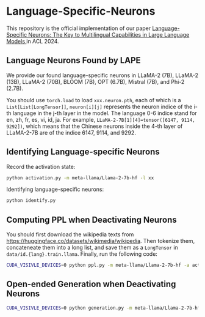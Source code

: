 # Language-Specific-Neurons
This repository is the official implementation of our paper [Language-Specific Neurons: The Key to Multilingual Capabilities in Large Language Models
](https://arxiv.org/abs/2402.16438) in ACL 2024.

## Language Neurons Found by LAPE
We provide our found language-specific neurons in LLaMA-2 (7B), LLaMA-2 (13B), LLaMA-2 (70B), BLOOM (7B), OPT (6.7B), Mistral (7B), and Phi-2 (2.7B).

You should use `torch.load` to load `xxx.neuron.pth`, each of which is a `List[List[LongTensor]]`, `neuron[i][j]` represents the neuron indice of the i-th language in the j-th layer in the model. The language 0-6 indice stand for en, zh, fr, es, vi, id, ja. For example, `LLaMA-2-7B[1][4]=tensor([6147, 9114, 9292])`, which means that the Chinese neurons inside the 4-th layer of LLaMA-2-7B are of the indice 6147, 9114, and 9292.

## Identifying Language-specific Neurons
Record the activation state:
```bash
python activation.py -m meta-llama/Llama-2-7b-hf -l xx
```
Identifying language-specific neurons:
```bash
python identify.py
```

## Computing PPL when Deactivating Neurons
You should first download the wikipedia texts from https://huggingface.co/datasets/wikimedia/wikipedia. Then tokenize them, concateneate them into a long list, and save them as a `LongTensor` in `data/id.{lang}.train.llama`. Finally, run the following code:
```bash
CUDA_VISIVLE_DEVICES=0 python ppl.py -m meta-llama/Llama-2-7b-hf -a activation_mask/xxx
```

## Open-ended Generation when Deactivating Neurons
```bash
CUDA_VISIVLE_DEVICES=0 python generation.py -m meta-llama/Llama-2-7b-hf -a activation_mask/xxx
```
